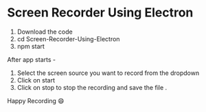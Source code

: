 # Screen Recorder Using Electron

1. Download the code
2. cd Screen-Recorder-Using-Electron
3. npm start

After app starts -
1. Select the screen source you want to record from the dropdown 
2. Click on start 
3. Click on stop to stop the recording and save the file .

Happy Recording 😄 

